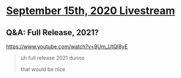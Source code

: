 # [September 15th, 2020 Livestream](../2020-09-15.md)
## Q&A: Full Release, 2021?
https://www.youtube.com/watch?v=9Um_UtQI8yE
> uh full release 2021 dunno
>
> that would be nice
>
